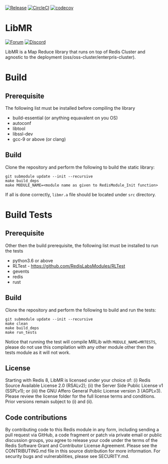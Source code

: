 [![Release](https://img.shields.io/github/release/RedisGears/LibMR.svg?sort=semver)](https://github.com/RedisGears/LibMR/releases)
[![CircleCI](https://circleci.com/gh/RedisGears/LibMR/tree/master.svg?style=svg)](https://circleci.com/gh/RedisGears/LibMR/tree/master)
[![codecov](https://codecov.io/gh/RedisGears/LibMR/branch/master/graph/badge.svg)](https://codecov.io/gh/RedisGears/LibMRs)

# LibMR
[![Forum](https://img.shields.io/badge/Forum-RedisGears-blue)](https://forum.redislabs.com/c/modules/redisgears)
[![Discord](https://img.shields.io/discord/697882427875393627?style=flat-square)](https://discord.gg/6yaVTtp)

LibMR is a Map Reduce library that runs on top of Redis Cluster and agnostic to the deployment (oss/oss-cluster/enterpris-cluster).

# Build

## Prerequisite
The following list must be installed before compiling the library
- build-essential (or anything equavalent on you OS)
- autoconf
- libtool
- libssl-dev
- gcc-9 or above (or clang)

## Build
Clone the repository and perform the following to build the static library:

```
git submodule update --init --recursive
make build_deps
make MODULE_NAME=<module name as given to RedisModule_Init function>
```

If all is done correctly, `libmr.a` file should be located under `src` directory.

# Build Tests

## Prerequisite
Other then the build prerequisite, the following list must be installed to run the tests
- python3.6 or above
- RLTest - https://github.com/RedisLabsModules/RLTest
- gevents
- redis
- rust

## Build
Clone the repository and perform the following to build and run the tests:

```
git submodule update --init --recursive
make clean
make build_deps
make run_tests
```

Notice that running the test will compile MRLib with `MODULE_NAME=MRTESTS`, please do not use this compilation with any other module other then the tests module as it will not work.

## License

Starting with Redis 8, LibMR is licensed under your choice of: (i) Redis Source Available License 2.0 (RSALv2); (ii) the Server Side Public License v1 (SSPLv1); or (iii) the GNU Affero General Public License version 3 (AGPLv3). Please review the license folder for the full license terms and conditions. Prior versions remain subject to (i) and (ii).

## Code contributions


By contributing code to this Redis module in any form, including sending a pull request via GitHub, a code fragment or patch via private email or public discussion groups, you agree to release your code under the terms of the Redis Software Grant and Contributor License Agreement. Please see the CONTRIBUTING.md file in this source distribution for more information. For security bugs and vulnerabilities, please see SECURITY.md. 
